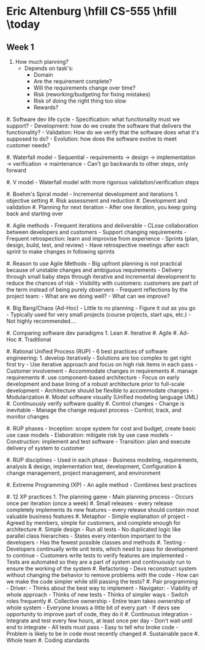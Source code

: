 # Eric Altenburg \hfill CS-555 \hfill \today
## Week 1

1. How much planning?
	- Depends on task's:
		- Domain
		- Are the requirement complete?
		- Will the requirements change over time?
		- Risk (reworking/budgeting for fixing mistakes)
		- Risk of doing the right thing too slow
		- Rewards?

#. Software dev life cycle
	- Specification: what functionality must we support?
	- Development: how do we create the software that delivers the functionality?
	- Validation: How do we verify that the software does what it's supposed to do?
	- Evolution: how does the software evolve to meet customer needs?

#. Waterfall model
	- Sequential
	- requirements -> design -> implementation -> verification -> maintenance
	- Can't go backwards to other steps, only forward

#. V model 
	- Waterfall model with more rigorous validation/verification steps

#. Boehm's Spiral model
	- Incremental development and iterations
		1. objective setting
		#. Risk assessment and reduction
		#. Development and validation
		#. Planning for next iteration
	- After one iteration, you keep going back and starting over

#. Agile methods
	- Frequent iterations and deliverable
	- CLose collaboration between developers and customers
	- Support changing requirements
	- Frequent retrospection: learn and improvise from experience
	- Sprints (plan, design, build, test, and review)
		- Have retrospective meetings after each sprint to make changes in following sprints

#. Reason to use Agile Methods
	- Big upfront planning is not practical because of unstable changes and ambiguous requirements
	- Delivery through small baby steps through iterative and incremental development to reduce the chances of risk
	- Visibility with customers: customers are part of the term instead of being purely observers
	- Frequent reflections by the project team:
		- What are we doing well?
		- What can we improve?

#. Big Bang/Chaos (Ad-Hoc)
	- Little to no planning
	- Figure it out as you go 
	- Typically used for very small projects (course projects, start ups, etc.)
	- Not highly recommended....

#. Comparing software dev paradigms
	1. Lean
	#. Iterative
	#. Agile
	#. Ad-Hoc
	#. Traditional

#. Rational Unified Process (RUP)
	- 6 best practices of software engineering:
		1. develop iteratively
			- Solutions are too complex to get right first try
			- Use iterative approach and focus on high risk items in each pass
			- Customer involvement
			- Accommodate changes in requirements
		#. manage requirements
		#. use component-based architecture
			- Focus on early development and base lining of a robust architecture prior to full-scale development
			- Architecture should be flexible to accommodate changes
				- Modularization
		#. Model software visually (Unified modeling language UML)
		#. Continuously verify software quality
		#. Control changes
			- Change is inevitable
			- Manage the change request process
			- Control, track, and monitor changes

#. RUP phases
	- Inception: scope system for cost and budget, create basic use case models
	- Elaboration: mitigate risk by use case models
	- Construction: implement and test software
	- Transition: plan and execute delivery of system to customer

#. RUP disciplines
	- Used in each phase
	- Business modeling, requirements, analysis \& design, implementation test, development, Configuration \& change management, project management, and environment

#. Extreme Programming (XP)
	- An agile method
	- Combines best practices 

#. 12 XP practices
	1. The planning game
		- Main planning process
		- Occurs once per iteration  (once a week)
	#. Small releases
		- every release completely implements its new features
		- every release should contain most valuable business features
	#. Metaphor
		- Simple explanation of project
		- Agreed by members, simple for customers, and complete enough for architecture
	#. Simple design
		- Run all tests
		- No duplicated logic like parallel class hierarchies
		- States every intention important to the developers
		- Has the fewest possible classes and methods
	#. Testing
		- Developers continually write unit tests, which need to pass for development to continue
		- Customers write tests to verify features are implemented
		- Tests are automated so they are a part of system and continuously run to ensure the working of the system
	#. Refactoring
		- Devs reconstruct system without changing the behavior to remove problems with the code
		- How can we make the code simpler while still passing the tests?
	#. Pair programming
		- Driver:
			- Thinks about the best way to implement
		- Navigator:
			- Viability of whole approach
			- Thinks of new tests
			- Thinks of simpler ways
			- Switch roles frequently
	#. Collective ownership
		- Entire team takes ownership of whole system
		- Everyone knows a little bit of every part
		- If devs see opportunity to improve part of code, they do it
	#. Continuous integration
		- Integrate and test every few hours, at least once per day
			- Don't wait until end to integrate
		- All tests must pass
		- Easy to tell who broke code
			- Problem is likely to be in code most recently changed
	#. Sustainable pace
	#. Whole team
	#. Coding standards








